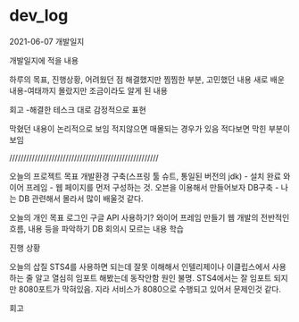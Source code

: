 # dev_log

2021-06-07 개발일지

개발일지에 적을 내용

하루의 목표, 진행상황, 어려웠던 점
해결했지만 찜찜한 부분, 고민했던 내용 
새로 배운 내용-여태까지 몰랐지만 조금이라도 알게 된 내용

회고 -해결한 테스크 대로 감정적으로 표현

막혔던 내용이 논리적으로 보임
적지않으면 매몰되는 경우가 있음
적다보면 막힌 부분이 보임



/////////////////////////////////////////////////////

오늘의 프로젝트 목표
  개발환경 구축(스프링 툴 슈트, 통일된 버전의 jdk) - 설치 완료
  와이어 프레임 - 웹 페이지를 먼저 구성하는 것. 오븐을 이용해서 만들어보자
  DB구축 - 나는 DB 관련해서 몰라서 많이 배울것 같다. 
  
오늘의 개인 목표
  로그인 구글 API 사용하기?
  와이어 프레임 만들기
  웹 개발의 전반적인 흐름, 내용 등을 파악하기
  DB 회의시 모르는 내용 학습
  
진행 상황

오늘의 삽질
  STS4를 사용하면 되는데 잘못 이해해서 인텔리제이나 이클립스에서 사용하는 줄 
  알고 열심히 임포트 해봤는데 동작안함 원인 불명.
  STS4에서는 잘 임포트 되지만 8080포트가 막혀있음.
  지라 서비스가 8080으로 수행되고 있어서 문제인것 같다. 
  
회고
  
